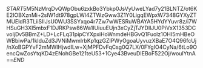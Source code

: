 $START$5M5NzMrqDvQWpObu6zxkBo3Ybkp0JsVyUweLYad7y21BLNTZ/ot6KE2IOBXznMi+2slW1dt978gpLWl4ZTWzGww3Z1Y0LigqEWpxW7348GYXyZTMUEldR3TLiiSIIJsU0WU3SSYxqo4r7Zw7wWESRuWBAYA5HYdYYuvr8z/i7WHSuGH3XI5mbxF1DJRKPsw86Wa1IUiuuEUjn3xCyZjTJYDIlJU0PiVxX1353DCvoIjDv5BBmZ+LD+LcFLq31pipCYXpxiHoWnmdeHBGvQ1Fuolz1OHI5mHBeOWBbiwPa/1klduZd3JVNiMwmlrbKp1qzGZIPWyOgoaUyvuzXBaE7O4Q96fcUj/nXoBGPYvF2mMWIHjwdILw+XjMPFDvFqCsg0Q7LX/0FYgIO4CyNa/6tLo9OencQwZosYtqKD4zENohGBe121teU53+1Cye43BveuDIEBoF522Oj/wouIYtnA==$END$